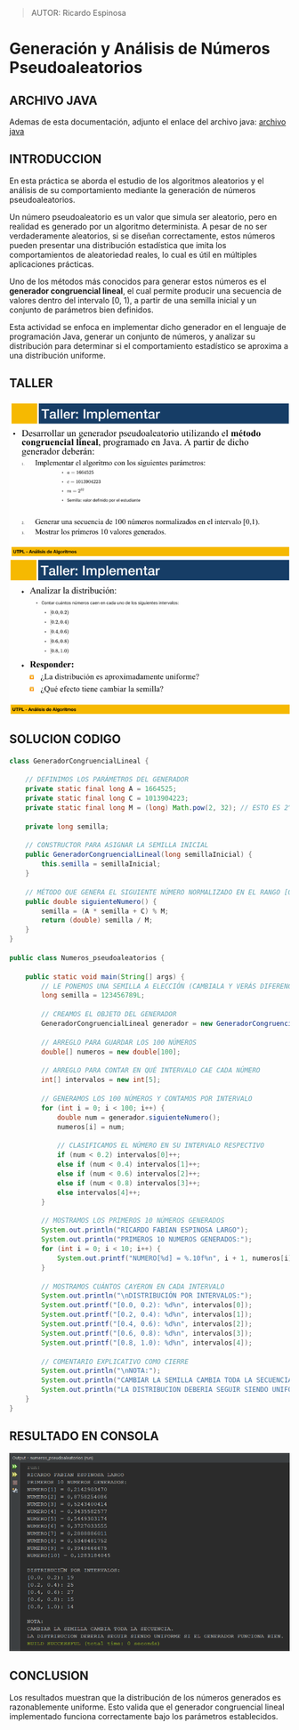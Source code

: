 > AUTOR: Ricardo Espinosa
# Generación y Análisis de Números Pseudoaleatorios

## ARCHIVO JAVA
Ademas de esta documentación, adjunto el enlace del archivo java: [archivo java](../../tareas/tarea_5(2Bim)/Numeros_pseudoaleatorios.java)

## INTRODUCCION

En esta práctica se aborda el estudio de los algoritmos aleatorios y el análisis de su comportamiento mediante la generación de números pseudoaleatorios.

Un número pseudoaleatorio es un valor que simula ser aleatorio, pero en realidad es generado por un algoritmo determinista. A pesar de no ser verdaderamente aleatorios, si se diseñan correctamente, estos números pueden presentar una distribución estadística que imita los comportamientos de aleatoriedad reales, lo cual es útil en múltiples aplicaciones prácticas.

Uno de los métodos más conocidos para generar estos números es el **generador congruencial lineal**, el cual permite producir una secuencia de valores dentro del intervalo [0, 1), a partir de una semilla inicial y un conjunto de parámetros bien definidos.

Esta actividad se enfoca en implementar dicho generador en el lenguaje de programación Java, generar un conjunto de números, y analizar su distribución para determinar si el comportamiento estadístico se aproxima a una distribución uniforme.

## TALLER
![ejercicio_pseudocodigo](../../recursos/2Bim_numeros_pseudoaleatorios_1.png)
![ejercicio_pseudocodigo](../../recursos/2Bim_numeros_pseudoaleatorios_2.png)

## SOLUCION CODIGO
```java
class GeneradorCongruencialLineal {

    // DEFINIMOS LOS PARÁMETROS DEL GENERADOR
    private static final long A = 1664525;
    private static final long C = 1013904223;
    private static final long M = (long) Math.pow(2, 32); // ESTO ES 2^32

    private long semilla;

    // CONSTRUCTOR PARA ASIGNAR LA SEMILLA INICIAL
    public GeneradorCongruencialLineal(long semillaInicial) {
        this.semilla = semillaInicial;
    }

    // MÉTODO QUE GENERA EL SIGUIENTE NÚMERO NORMALIZADO EN EL RANGO [0,1)
    public double siguienteNumero() {
        semilla = (A * semilla + C) % M;
        return (double) semilla / M;
    }
}

public class Numeros_pseudoaleatorios {

    public static void main(String[] args) {
        // LE PONEMOS UNA SEMILLA A ELECCIÓN (CAMBIALA Y VERÁS DIFERENCIAS)
        long semilla = 123456789L;

        // CREAMOS EL OBJETO DEL GENERADOR
        GeneradorCongruencialLineal generador = new GeneradorCongruencialLineal(semilla);

        // ARREGLO PARA GUARDAR LOS 100 NÚMEROS
        double[] numeros = new double[100];

        // ARREGLO PARA CONTAR EN QUÉ INTERVALO CAE CADA NÚMERO
        int[] intervalos = new int[5];

        // GENERAMOS LOS 100 NÚMEROS Y CONTAMOS POR INTERVALO
        for (int i = 0; i < 100; i++) {
            double num = generador.siguienteNumero();
            numeros[i] = num;

            // CLASIFICAMOS EL NÚMERO EN SU INTERVALO RESPECTIVO
            if (num < 0.2) intervalos[0]++;
            else if (num < 0.4) intervalos[1]++;
            else if (num < 0.6) intervalos[2]++;
            else if (num < 0.8) intervalos[3]++;
            else intervalos[4]++;
        }

        // MOSTRAMOS LOS PRIMEROS 10 NÚMEROS GENERADOS
        System.out.println("RICARDO FABIAN ESPINOSA LARGO");
        System.out.println("PRIMEROS 10 NUMEROS GENERADOS:");
        for (int i = 0; i < 10; i++) {
            System.out.printf("NUMERO[%d] = %.10f%n", i + 1, numeros[i]);
        }

        // MOSTRAMOS CUÁNTOS CAYERON EN CADA INTERVALO
        System.out.println("\nDISTRIBUCIÓN POR INTERVALOS:");
        System.out.printf("[0.0, 0.2): %d%n", intervalos[0]);
        System.out.printf("[0.2, 0.4): %d%n", intervalos[1]);
        System.out.printf("[0.4, 0.6): %d%n", intervalos[2]);
        System.out.printf("[0.6, 0.8): %d%n", intervalos[3]);
        System.out.printf("[0.8, 1.0): %d%n", intervalos[4]);

        // COMENTARIO EXPLICATIVO COMO CIERRE
        System.out.println("\nNOTA:");
        System.out.println("CAMBIAR LA SEMILLA CAMBIA TODA LA SECUENCIA.");
        System.out.println("LA DISTRIBUCION DEBERIA SEGUIR SIENDO UNIFORME SI EL GENERADOR FUNCIONA BIEN.");
    }
}
```
## RESULTADO EN CONSOLA
![ejercicio_pseudocodigo](../../recursos/2Bim_numeros_pseudoaleatorios_consola.png)

## CONCLUSION

Los resultados muestran que la distribución de los números generados es razonablemente uniforme. Esto valida que el generador congruencial lineal implementado funciona correctamente bajo los parámetros establecidos.
